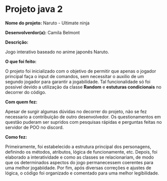 # Projeto java 2

<b>Nome do projeto:</b> Naruto - Ultimate ninja

<b>Desenvolverdor(a):</b> Camila Belmont

<b>Descrição:</b>
<p>Jogo interativo baseado no anime japonês Naruto.</p><p></p>

<b>O que foi feito:</b>
<p>O projeto foi inicializado com o objetivo de permitir que apenas o jogador principal faça o input de comandos, sem necessitar o auxilio de um segundo jogador para garantir a jogabilidade. Tal funcionalidade só foi possivel devido a utilização da classe <b>Random</b> e <b>estuturas condicionais</b> no decorrer do código.</p><p></p>

<b>Com quem fez:</b>
<p>Apesar de surgir algumas dúvidas no decorrer do projeto, não se fez necessario a contribuição de outro desenvolvedor. Os questionamentos em questão puderam ser supridos com pesquisas rápidas e perguntas feitas no servidor de POO no discord.</p><p></p>

<b>Como fez:</b>
<p>Primeiramente, foi estabelecido a estrutura principal dos personagens, definindo os métodos, atributos, lógica de funcionamente, etc. Depois, foi elaborado a interatividade e como as classes se relacionariam, de modo que os determinados aspectos do jogo permanecessem coerentes para uma melhor jogabiidade. Por fim, após diversas correções e ajustes de lógica, o código foi organizado e comentado para uma melhor legibilidade.</p>



